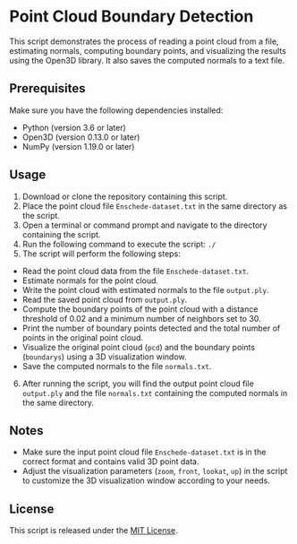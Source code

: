 # Point Cloud Boundary Detection

This script demonstrates the process of reading a point cloud from a file, estimating normals, computing boundary points, and visualizing the results using the Open3D library. It also saves the computed normals to a text file.

## Prerequisites

Make sure you have the following dependencies installed:

- Python (version 3.6 or later)
- Open3D (version 0.13.0 or later)
- NumPy (version 1.19.0 or later)

## Usage

1. Download or clone the repository containing this script.
2. Place the point cloud file `Enschede-dataset.txt` in the same directory as the script.
3. Open a terminal or command prompt and navigate to the directory containing the script.
4. Run the following command to execute the script: `./`
5. The script will perform the following steps:

- Read the point cloud data from the file `Enschede-dataset.txt`.
- Estimate normals for the point cloud.
- Write the point cloud with estimated normals to the file `output.ply`.
- Read the saved point cloud from `output.ply`.
- Compute the boundary points of the point cloud with a distance threshold of 0.02 and a minimum number of neighbors set to 30.
- Print the number of boundary points detected and the total number of points in the original point cloud.
- Visualize the original point cloud (`pcd`) and the boundary points (`boundarys`) using a 3D visualization window.
- Save the computed normals to the file `normals.txt`.

6. After running the script, you will find the output point cloud file `output.ply` and the file `normals.txt` containing the computed normals in the same directory.

## Notes

- Make sure the input point cloud file `Enschede-dataset.txt` is in the correct format and contains valid 3D point data.
- Adjust the visualization parameters (`zoom`, `front`, `lookat`, `up`) in the script to customize the 3D visualization window according to your needs.

## License

This script is released under the [MIT License](LICENSE).
